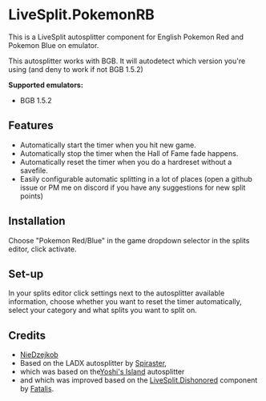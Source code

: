# LiveSplit.PokemonRB
This is a LiveSplit autosplitter component for English Pokemon Red and Pokemon Blue on emulator.

This autosplitter works with BGB. It will autodetect which version you're using (and deny to work if not BGB 1.5.2)

**Supported emulators:**
- BGB 1.5.2

## Features
- Automatically start the timer when you hit new game.
- Automatically stop the timer when the Hall of Fame fade happens.
- Automatically reset the timer when you do a hardreset without a savefile.
- Easily configurable automatic splitting in a lot of places (open a github issue or PM me on discord if you have any suggestions for new split points)

## Installation
Choose "Pokemon Red/Blue" in the game dropdown selector in the splits editor, click activate.

## Set-up
In your splits editor click settings next to the autosplitter available information, 
choose whether you want to reset the timer automatically, select your category and what splits you want to split on.

## Credits
- [NieDzejkob](https://www.youtube.com/channel/UCRTpd6AMJBdz9-l685yjyJA)
- Based on the LADX autosplitter by [Spiraster](http://twitch.tv/spiraster),
- which was based on the[Yoshi's Island](https://github.com/LiveSplit/LiveSplit.YoshisIsland) autosplitter
- and which was improved based on the [LiveSplit.Dishonored](https://github.com/fatalis/LiveSplit.Dishonored) component by [Fatalis](http://twitch.tv/fatalis_).